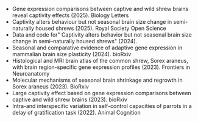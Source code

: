 * Gene expression comparisons between captive and wild shrew brains reveal captivity effects (2025). Biology Letters
* Captivity alters behaviour but not seasonal brain size change in semi-naturally housed shrews (2025). Royal Society Open Science
* Data and code for" Captivity alters behavior but not seasonal brain size change in semi–naturally housed shrews" (2024). 
* Seasonal and comparative evidence of adaptive gene expression in mammalian brain size plasticity (2024). bioRxiv
* Histological and MRI brain atlas of the common shrew, Sorex araneus, with brain region-specific gene expression profiles (2023). Frontiers in Neuroanatomy
* Molecular mechanisms of seasonal brain shrinkage and regrowth in Sorex araneus (2023). BioRxiv
* Large captivity effect based on gene expression comparisons between captive and wild shrew brains (2023). bioRxiv
* Intra-and interspecific variation in self-control capacities of parrots in a delay of gratification task (2022). Animal Cognition
